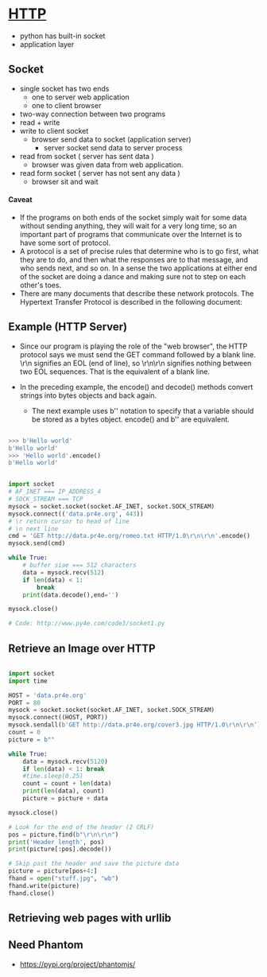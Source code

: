 # [HTTP](https://www.w3.org/Protocols/rfc2616/rfc2616.txt)
* python has built-in socket
* application layer


## Socket
* single socket has two ends
    * one to server web application
    * one to client browser
* two-way connection between two programs
* read + write
* write to client socket
    * browser send data to socket (application server)
        * server socket send data to server process
* read from socket ( server has sent data )
    * browser was given data from web application.
* read form socket ( server has not sent any data )
    * browser sit and wait

#### Caveat
* If the programs on both ends of the socket simply wait for some data without sending anything, they will wait for a very long time, so an important part of programs that communicate over the Internet is to have some sort of protocol.
* A protocol is a set of precise rules that determine who is to go first, what they are to do, and then what the responses are to that message, and who sends next, and so on. In a sense the two applications at either end of the socket are doing a dance and making sure not to step on each other's toes.
* There are many documents that describe these network protocols. The Hypertext Transfer Protocol is described in the following document:

## Example (HTTP Server)

* Since our program is playing the role of the "web browser", the HTTP protocol says we must send the GET command followed by a blank line. \r\n signifies an EOL (end of line), so \r\n\r\n signifies nothing between two EOL sequences. That is the equivalent of a blank line.

* In the preceding example, the encode() and decode() methods convert strings into bytes objects and back again.
    * The next example uses b'' notation to specify that a variable should be stored as a bytes object. encode() and b'' are equivalent.

```python

>>> b'Hello world'
b'Hello world'
>>> 'Hello world'.encode()
b'Hello world'

```

```python

import socket
# AF_INET === IP_ADDRESS_4
# SOCK_STREAM === TCP
mysock = socket.socket(socket.AF_INET, socket.SOCK_STREAM)
mysock.connect(('data.pr4e.org', 443))
# \r return cursor to head of line
# \n next line
cmd = 'GET http://data.pr4e.org/romeo.txt HTTP/1.0\r\n\r\n'.encode()
mysock.send(cmd)

while True:
    # buffer siae === 512 characters
    data = mysock.recv(512)
    if len(data) < 1:
        break
    print(data.decode(),end='')

mysock.close()

# Code: http://www.py4e.com/code3/socket1.py

```

## Retrieve an Image over HTTP

```python

import socket
import time

HOST = 'data.pr4e.org'
PORT = 80
mysock = socket.socket(socket.AF_INET, socket.SOCK_STREAM)
mysock.connect((HOST, PORT))
mysock.sendall(b'GET http://data.pr4e.org/cover3.jpg HTTP/1.0\r\n\r\n')
count = 0
picture = b""

while True:
    data = mysock.recv(5120)
    if len(data) < 1: break
    #time.sleep(0.25)
    count = count + len(data)
    print(len(data), count)
    picture = picture + data

mysock.close()

# Look for the end of the header (2 CRLF)
pos = picture.find(b"\r\n\r\n")
print('Header length', pos)
print(picture[:pos].decode())

# Skip past the header and save the picture data
picture = picture[pos+4:]
fhand = open("stuff.jpg", "wb")
fhand.write(picture)
fhand.close()

```

## Retrieving web pages with urllib


## Need Phantom
* https://pypi.org/project/phantomjs/
